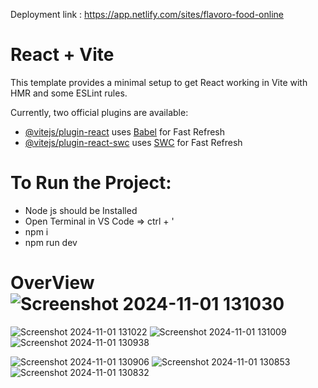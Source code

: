 Deployment link : https://app.netlify.com/sites/flavoro-food-online

# React + Vite

This template provides a minimal setup to get React working in Vite with HMR and some ESLint rules.

Currently, two official plugins are available:

- [@vitejs/plugin-react](https://github.com/vitejs/vite-plugin-react/blob/main/packages/plugin-react/README.md) uses [Babel](https://babeljs.io/) for Fast Refresh
- [@vitejs/plugin-react-swc](https://github.com/vitejs/vite-plugin-react-swc) uses [SWC](https://swc.rs/) for Fast Refresh

# To Run the Project: 
- Node js should be Installed
- Open Terminal in VS Code => ctrl + '
- npm i
- npm run dev

# OverView![Screenshot 2024-11-01 131030](https://github.com/user-attachments/assets/78228934-76dc-4bd0-8b40-9224f86cd7ed)
![Screenshot 2024-11-01 131022](https://github.com/user-attachments/assets/cc0aadc0-df6e-4e01-9b21-ee6cc09f97b1)
![Screenshot 2024-11-01 131009](https://github.com/user-attachments/assets/5e7b5683-1618-4963-8f21-d5749bffe189)
![Screenshot 2024-11-01 130938](https://github.com/user-attachments/assets/e3c87daa-8dd7-4233-bdf7-52417a99c822)

![Screenshot 2024-11-01 130906](https://github.com/user-attachments/assets/265265c1-f83e-4358-ab74-be0f73133f6d)
![Screenshot 2024-11-01 130853](https://github.com/user-attachments/assets/2bed9330-6c30-4b21-b765-c1f490fe9236)
![Screenshot 2024-11-01 130832](https://github.com/user-attachments/assets/3db11a10-d166-45c5-af91-2e2304589e6d)
